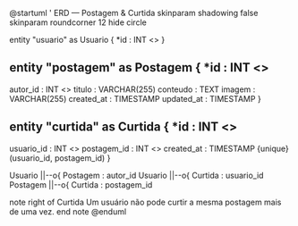 @startuml
' ERD — Postagem & Curtida
skinparam shadowing false
skinparam roundcorner 12
hide circle

entity "usuario" as Usuario {
  *id : INT <<PK>>
}

entity "postagem" as Postagem {
  *id : INT <<PK>>
  --
  autor_id : INT <<FK>>
  titulo : VARCHAR(255)
  conteudo : TEXT
  imagem : VARCHAR(255)
  created_at : TIMESTAMP
  updated_at : TIMESTAMP
}

entity "curtida" as Curtida {
  *id : INT <<PK>>
  --
  usuario_id : INT <<FK>>
  postagem_id : INT <<FK>>
  created_at : TIMESTAMP
  {unique} (usuario_id, postagem_id)
}

Usuario ||--o{ Postagem : autor_id
Usuario ||--o{ Curtida  : usuario_id
Postagem ||--o{ Curtida : postagem_id

note right of Curtida
  Um usuário não pode curtir
  a mesma postagem mais de uma vez.
end note
@enduml
